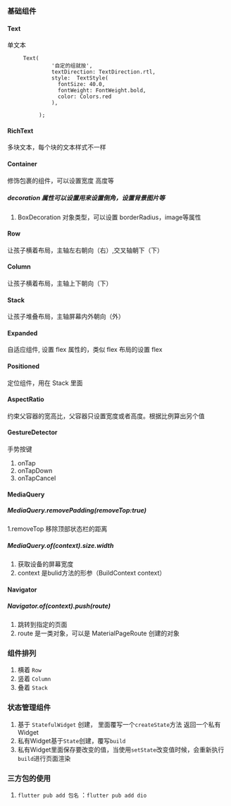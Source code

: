 ### 基础组件

#### Text

单文本

```
     Text(
              '自定的组就按',
              textDirection: TextDirection.rtl,
              style:  TextStyle(
                fontSize: 40.0,
                fontWeight: FontWeight.bold,
                color: Colors.red
              ),

          );

```

#### RichText

多块文本，每个块的文本样式不一样

#### Container

修饰包裹的组件，可以设置宽度 高度等
#####  decoration 属性可以设置用来设置倒角，设置背景图片等
1. BoxDecoration 对象类型，可以设置 borderRadius，image等属性

#### Row

让孩子横着布局，主轴左右朝向（右）,交叉轴朝下（下）

#### Column

让孩子横着布局，主轴上下朝向（下）

#### Stack

让孩子堆叠布局，主轴屏幕内外朝向（外）

#### Expanded

自适应组件, 设置 flex 属性的，类似 flex 布局的设置 flex

#### Positioned

定位组件，用在 Stack 里面

#### AspectRatio

约束父容器的宽高比，父容器只设置宽度或者高度。根据比例算出另个值
#### GestureDetector

手势按键   
1. onTap
2. onTapDown
3. onTapCancel


#### MediaQuery
##### MediaQuery.removePadding(removeTop:true)
1.removeTop 移除顶部状态栏的距离

##### MediaQuery.of(context).size.width 
1. 获取设备的屏幕宽度
2. context 是bulid方法的形参（BuildContext context）


####  Navigator
##### Navigator.of(context).push(route)
1. 跳转到指定的页面
2. route 是一类对象，可以是 MaterialPageRoute 创建的对象


### 组件排列

1. 横着 `Row`
2. 竖着 `Column`
3. 叠着 `Stack`



### 状态管理组件

1. 基于 `StatefulWidget` 创建， 里面覆写一个`createState`方法 返回一个私有Widget    
2. 私有Widget基于`State`创建，覆写`build`   
3. 私有Widget里面保存要改变的值，当使用`setState`改变值时候，会重新执行`build`进行页面渲染   


### 三方包的使用
1. `flutter pub add 包名`  ：`flutter pub add dio`